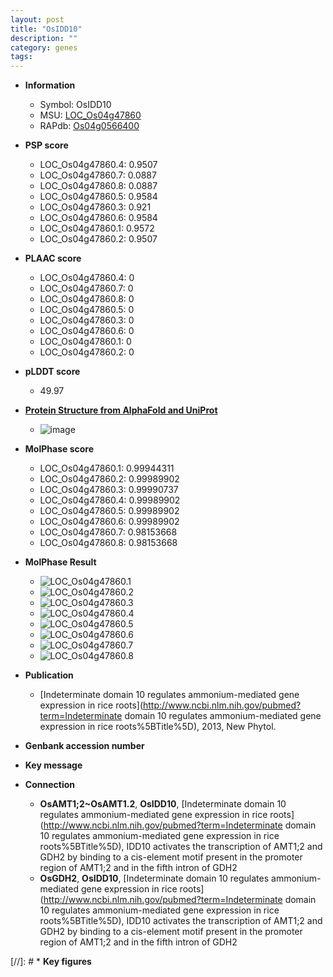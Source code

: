 ```yaml
---
layout: post
title: "OsIDD10"
description: ""
category: genes
tags: 
---
```


* **Information**  
    + Symbol: OsIDD10  
    + MSU: [LOC_Os04g47860](http://rice.plantbiology.msu.edu/cgi-bin/ORF_infopage.cgi?orf=LOC_Os04g47860)  
    + RAPdb: [Os04g0566400](http://rapdb.dna.affrc.go.jp/viewer/gbrowse_details/irgsp1?name=Os04g0566400)  

* **PSP score**  
    + LOC_Os04g47860.4: 0.9507 
    + LOC_Os04g47860.7: 0.0887 
    + LOC_Os04g47860.8: 0.0887 
    + LOC_Os04g47860.5: 0.9584 
    + LOC_Os04g47860.3: 0.921 
    + LOC_Os04g47860.6: 0.9584 
    + LOC_Os04g47860.1: 0.9572 
    + LOC_Os04g47860.2: 0.9507 

* **PLAAC score**  
    + LOC_Os04g47860.4: 0 
    + LOC_Os04g47860.7: 0 
    + LOC_Os04g47860.8: 0 
    + LOC_Os04g47860.5: 0 
    + LOC_Os04g47860.3: 0 
    + LOC_Os04g47860.6: 0 
    + LOC_Os04g47860.1: 0 
    + LOC_Os04g47860.2: 0 

* **pLDDT score**
    + 49.97

* **[Protein Structure from AlphaFold and UniProt](https://www.uniprot.org/uniprotkb/A0A0P0WDK4/entry#structure)**
    + ![image](https://ricepsp.github.io/images/A/AF-A0A0P0WDK4-F1.png)

* **MolPhase score**
    + LOC_Os04g47860.1: 0.99944311
    + LOC_Os04g47860.2: 0.99989902
    + LOC_Os04g47860.3: 0.99990737
    + LOC_Os04g47860.4: 0.99989902
    + LOC_Os04g47860.5: 0.99989902
    + LOC_Os04g47860.6: 0.99989902
    + LOC_Os04g47860.7: 0.98153668
    + LOC_Os04g47860.8: 0.98153668

* **MolPhase Result**
    + ![LOC_Os04g47860.1](https://304243504.github.io/Pictures/LOC_Os04g/LOC_Os04g47860.1.png)
    + ![LOC_Os04g47860.2](https://304243504.github.io/Pictures/LOC_Os04g/LOC_Os04g47860.2.png)
    + ![LOC_Os04g47860.3](https://304243504.github.io/Pictures/LOC_Os04g/LOC_Os04g47860.3.png)
    + ![LOC_Os04g47860.4](https://304243504.github.io/Pictures/LOC_Os04g/LOC_Os04g47860.4.png)
    + ![LOC_Os04g47860.5](https://304243504.github.io/Pictures/LOC_Os04g/LOC_Os04g47860.5.png)
    + ![LOC_Os04g47860.6](https://304243504.github.io/Pictures/LOC_Os04g/LOC_Os04g47860.6.png)
    + ![LOC_Os04g47860.7](https://304243504.github.io/Pictures/LOC_Os04g/LOC_Os04g47860.7.png)
    + ![LOC_Os04g47860.8](https://304243504.github.io/Pictures/LOC_Os04g/LOC_Os04g47860.8.png)

* **Publication**  
    + [Indeterminate domain 10 regulates ammonium-mediated gene expression in rice roots](http://www.ncbi.nlm.nih.gov/pubmed?term=Indeterminate domain 10 regulates ammonium-mediated gene expression in rice roots%5BTitle%5D), 2013, New Phytol.

* **Genbank accession number**  

* **Key message**  

* **Connection**  
    + __OsAMT1;2~OsAMT1.2__, __OsIDD10__, [Indeterminate domain 10 regulates ammonium-mediated gene expression in rice roots](http://www.ncbi.nlm.nih.gov/pubmed?term=Indeterminate domain 10 regulates ammonium-mediated gene expression in rice roots%5BTitle%5D), IDD10 activates the transcription of AMT1;2 and GDH2 by binding to a cis-element motif present in the promoter region of AMT1;2 and in the fifth intron of GDH2
    + __OsGDH2__, __OsIDD10__, [Indeterminate domain 10 regulates ammonium-mediated gene expression in rice roots](http://www.ncbi.nlm.nih.gov/pubmed?term=Indeterminate domain 10 regulates ammonium-mediated gene expression in rice roots%5BTitle%5D), IDD10 activates the transcription of AMT1;2 and GDH2 by binding to a cis-element motif present in the promoter region of AMT1;2 and in the fifth intron of GDH2

[//]: # * **Key figures**  


